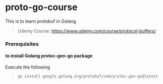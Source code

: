 # proto-go-course
This is to learn protobuf in Golang
>
> Udemy Course: https://www.udemy.com/course/protocol-buffers/
>

### Prerequisites
#### to install Golang protoc-gen-go package
Execute the following
>
>`go install google.golang.org/protobuf/cmd/protoc-gen-go@latest`
>